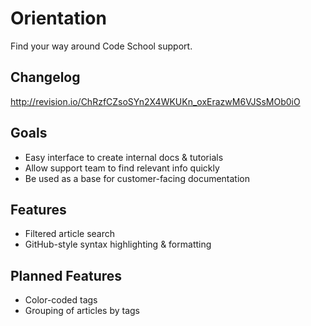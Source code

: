 # Orientation

Find your way around Code School support.

## Changelog
http://revision.io/ChRzfCZsoSYn2X4WKUKn_oxErazwM6VJSsMOb0iO

## Goals

* Easy interface to create internal docs & tutorials
* Allow support team to find relevant info quickly
* Be used as a base for customer-facing documentation

## Features

* Filtered article search
* GitHub-style syntax highlighting & formatting

## Planned Features
* Color-coded tags
* Grouping of articles by tags